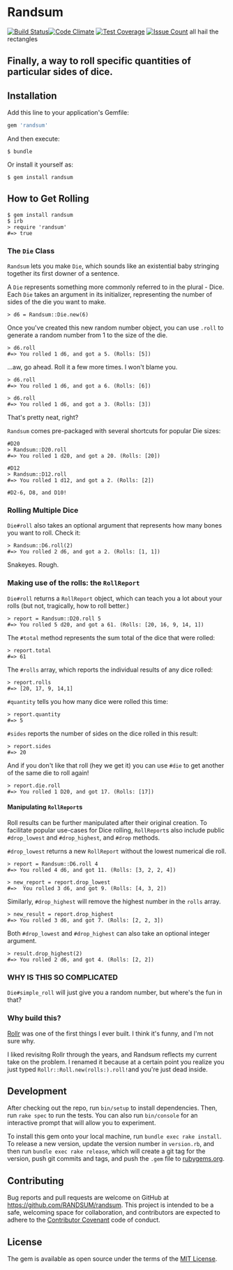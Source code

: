 # Randsum

[![Build Status](https://travis-ci.org/RANDSUM/randsum.svg?branch=master)](https://travis-ci.org/RANDSUM/randsum)[![Code Climate](https://codeclimate.com/github/RANDSUM/randsum/badges/gpa.svg)](https://codeclimate.com/github/RANDSUM/randsum) [![Test Coverage](https://codeclimate.com/github/RANDSUM/randsum/badges/coverage.svg)](https://codeclimate.com/github/RANDSUM/randsum/coverage) [![Issue Count](https://codeclimate.com/github/RANDSUM/randsum/badges/issue_count.svg)](https://codeclimate.com/github/RANDSUM/randsum)
all hail the rectangles
## Finally, a way to roll specific quantities of particular sides of dice.

## Installation

Add this line to your application's Gemfile:

```ruby
gem 'randsum'
```

And then execute:

    $ bundle

Or install it yourself as:

    $ gem install randsum

## How to Get Rolling

```
$ gem install randsum
$ irb
> require 'randsum'
#=> true
```

### The `Die` Class

`Randsum` lets you make `Die`, which sounds like an existential baby stringing together its first downer of a sentence.

A `Die` represents something more commonly referred to in the plural - Dice. Each `Die` takes an argument in its initializer, representing the number of sides of the die you want to make.

```
> d6 = Randsum::Die.new(6)
```

Once you've created this new random number object, you can use `.roll` to generate a random number from 1 to the size of the die.

```
> d6.roll
#=> You rolled 1 d6, and got a 5. (Rolls: [5])
```

...aw, go ahead. Roll it a few more times. I won't blame you.

```
> d6.roll
#=> You rolled 1 d6, and got a 6. (Rolls: [6])

> d6.roll
#=> You rolled 1 d6, and got a 3. (Rolls: [3])
```

That's pretty neat, right?

`Randsum` comes pre-packaged with several shortcuts for popular Die sizes:

```
#D20
> Randsum::D20.roll
#=> You rolled 1 d20, and got a 20. (Rolls: [20])

#D12
> Randsum::D12.roll
#=> You rolled 1 d12, and got a 2. (Rolls: [2])

#D2-6, D8, and D10!
```

### Rolling Multiple Dice

`Die#roll` also takes an optional argument that represents how many bones you want to roll. Check it:

```
> Randsum::D6.roll(2)
#=> You rolled 2 d6, and got a 2. (Rolls: [1, 1])
```

Snakeyes. Rough.


### Making use of the rolls: the `RollReport`

`Die#roll` returns a `RollReport` object, which can teach you a lot about your rolls (but not, tragically, how to roll better.)

```
> report = Randsum::D20.roll 5
#=> You rolled 5 d20, and got a 61. (Rolls: [20, 16, 9, 14, 1])
```

The `#total` method represents the sum total of the dice that were rolled:

```
> report.total
#=> 61
```

The `#rolls` array, which reports the individual results of any dice rolled:

```
> report.rolls
#=> [20, 17, 9, 14,1]
```

`#quantity` tells you how many dice were rolled this time:

```
> report.quantity
#=> 5
```

`#sides` reports the number of sides on the dice rolled in this result:

```
> report.sides
#=> 20
```

And if you don't like that roll (hey we get it) you can use `#die` to get another of the same die to roll again!

```
> report.die.roll
#=> You rolled 1 D20, and got 17. (Rolls: [17])
```

#### Manipulating `RollReport`s

Roll results can be further manipulated after their original creation. To facilitate popular use-cases for Dice rolling, `RollReport`s also include public `#drop_lowest` and `#drop_highest`, and `#drop` methods.

`#drop_lowest` returns a new `RollReport` without the lowest numerical die roll.

```
> report = Randsum::D6.roll 4
#=> You rolled 4 d6, and got 11. (Rolls: [3, 2, 2, 4])

> new_report = report.drop_lowest
#=>  You rolled 3 d6, and got 9. (Rolls: [4, 3, 2])
```

Similarly, `#drop_highest` will remove the highest number in the `rolls` array.

```
> new_result = report.drop_highest
#=> You rolled 3 d6, and got 7. (Rolls: [2, 2, 3])
```

Both `#drop_lowest` and `#drop_highest` can also take an optional integer argument.

```
> result.drop_highest(2)
#=> You rolled 2 d6, and got 4. (Rolls: [2, 2])
```

### WHY IS THIS SO COMPLICATED

`Die#simple_roll` will just give you a random number, but where's the fun in that?

### Why build this?
[Rollr](http://github.com/alxjrvs/rollr) was one of the first things I ever built. I think it's funny, and I'm not sure why.

I liked revisitng Rollr through the years, and Randsum reflects my current take on the problem. I renamed it because at a certain point you realize you just typed `Rollr::Roll.new(rolls:).roll!`and you're just dead inside. 

## Development

After checking out the repo, run `bin/setup` to install dependencies. Then, run `rake spec` to run the tests. You can also run `bin/console` for an interactive prompt that will allow you to experiment.

To install this gem onto your local machine, run `bundle exec rake install`. To release a new version, update the version number in `version.rb`, and then run `bundle exec rake release`, which will create a git tag for the version, push git commits and tags, and push the `.gem` file to [rubygems.org](https://rubygems.org).

## Contributing

Bug reports and pull requests are welcome on GitHub at https://github.com/RANDSUM/randsum. This project is intended to be a safe, welcoming space for collaboration, and contributors are expected to adhere to the [Contributor Covenant](http://contributor-covenant.org) code of conduct.


## License

The gem is available as open source under the terms of the [MIT License](http://opensource.org/licenses/MIT).
